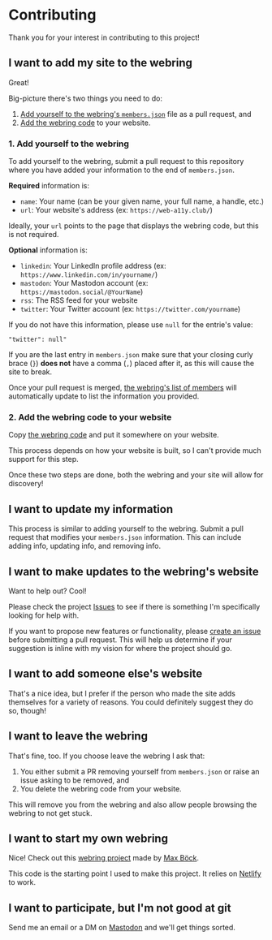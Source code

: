 # Contributing

Thank you for your interest in contributing to this project!

## I want to add my site to the webring

Great!

Big-picture there's two things you need to do:

1. [Add yourself to the webring's `members.json`](https://github.com/ericwbailey/a11y-webring.club/blob/main/data/members.json) file as a pull request, and
2. [Add the webring code]((https://a11y-webring.club#code)) to your website.

### 1. Add yourself to the webring

To add yourself to the webring, submit a pull request to this repository where you have added your information to the end of `members.json`.

<strong>Required</strong> information is:

- `name`: Your name (can be your given name, your full name, a handle, etc.)
- `url`: Your website's address (ex: `https://web-a11y.club/`)

Ideally, your `url` points to the page that displays the webring code, but this is not required.

<strong>Optional</strong> information is:

- `linkedin`: Your LinkedIn profile address (ex: `https://www.linkedin.com/in/yourname/`)
- `mastodon`: Your Mastodon account (ex: `https://mastodon.social/@YourName`)
- `rss`: The RSS feed for your website
- `twitter`: Your Twitter account (ex: `https://twitter.com/yourname`)

If you do not have this information, please use `null` for the entrie's value:

```
"twitter": null"
```

If you are the last entry in `members.json` make sure that your closing curly brace (`}`) <strong>does not</strong> have a comma (`,`) placed after it, as this will cause the site to break.

Once your pull request is merged, [the webring's list of members](https://a11y-webring.club#members) will automatically update to list the information you provided.

### 2. Add the webring code to your website

Copy [the webring code](https://a11y-webring.club#code) and put it somewhere on your website.

This process depends on how your website is built, so I can't provide much support for this step.

Once these two steps are done, both the webring and your site will allow for discovery!

## I want to update my information

This process is similar to adding yourself to the webring. Submit a pull request that modifies your `members.json` information. This can include adding info, updating info, and removing info.

## I want to make updates to the webring's website

Want to help out? Cool!

Please check the project [Issues](https://github.com/ericwbailey/a11y-webring.club/issues?q=is%3Aopen+is%3Aissue+label%3A%22help+wanted%22) to see if there is something I'm specifically looking for help with.

If you want to propose new features or functionality, please [create an issue](https://github.com/ericwbailey/a11y-webring.club/issues/new) before submitting a pull request. This will help us determine if your suggestion is inline with my vision for where the project should go.

## I want to add someone else's website

That's a nice idea, but I prefer if the person who made the site adds themselves for a variety of reasons. You could definitely suggest they do so, though!

## I want to leave the webring

That's fine, too. If you choose leave the webring I ask that:

1. You either submit a PR removing yourself from `members.json` or raise an issue asking to be removed, and
1. You delete the webring code from your website.

This will remove you from the webring and also allow people browsing the webring to not get stuck.

## I want to start my own webring

Nice! Check out this [webring project](https://github.com/maxboeck/webring/) made by [Max Böck](https://mxb.dev/).

This code is the starting point I used to make this project. It relies on [Netlify](https://netlify.com/) to work.

## I want to participate, but I'm not good at git

Send me an email or a DM on [Mastodon](https://social.ericwbailey.website/@eric) and we'll get things sorted.
